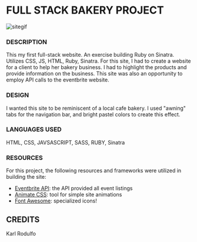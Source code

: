 # FULL STACK BAKERY PROJECT

![sitegif](site.gif)

### DESCRIPTION
This my first full-stack website. An exercise building Ruby on Sinatra. Utilizes CSS, JS, HTML, Ruby, Sinatra. 
For this site, I had to create a website for a client to help her bakery business. I had to highlight the products and provide information on the business.
This site was also an opportunity to employ API calls to the eventbrite website.

### DESIGN
I wanted this site to be reminiscent of a local cafe bakery.
I used "awning" tabs for the navigation bar, and bright pastel colors to create this effect.

### LANGUAGES USED
HTML, CSS, JAVSASCRIPT, SASS, RUBY, Sinatra

### RESOURCES

For this project, the following resources and frameworks were utilized in building the site:

- [Eventbrite API](https://www.eventbrite.com/): the API provided all event listings
- [Animate CSS](https://daneden.github.io/animate.css/): tool for simple site animations
- [Font Awesome](https://fontawesome.com/icons?d=gallery): specialized icons!

## CREDITS
Karl Rodulfo
